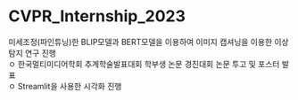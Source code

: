 # CVPR_Internship_2023
미세조정(파인튜닝)한 BLIP모델과 BERT모델을 이용하여 이미지 캡셔닝을 이용한 이상탐지 연구 진행  
ㅇ 한국멀티미디어학회 추계학술발표대회 학부생 논문 경진대회 논문 투고 및 포스터 발표  
ㅇ Streamlit을 사용한 시각화 진행  
